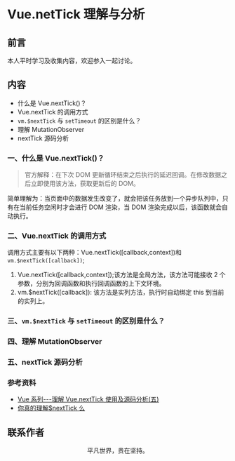 # Vue.netTick 理解与分析

## 前言

本人平时学习及收集内容，欢迎参入一起讨论。

## 内容

- 什么是 Vue.nextTick()？
- Vue.nextTick 的调用方式
- `vm.$nextTick` 与 `setTimeout` 的区别是什么？
- 理解 MutationObserver
- nextTick 源码分析

### 一、什么是 Vue.nextTick()？

> 官方解释：在下次 DOM 更新循环结束之后执行的延迟回调。在修改数据之后立即使用该方法，获取更新后的 DOM。

简单理解为：当页面中的数据发生改变了，就会把该任务放到一个异步队列中，只有在当前任务空闲时才会进行 DOM 渲染，当 DOM 渲染完成以后，该函数就会自动执行。

### 二、Vue.nextTick 的调用方式

调用方式主要有以下两种：Vue.nextTick([callback,context])和 `vm.$nextTick([callback])`;

1. Vue.nextTick([callback,context]);该方法是全局方法，该方法可能接收 2 个参数，分别为回调函数和执行回调函数的上下文环境。
2. vm.\$nextTick([callback]): 该方法是实列方法，执行时自动绑定 this 到当前的实列上。

### 三、`vm.$nextTick` 与 `setTimeout` 的区别是什么？

### 四、理解 MutationObserver

### 五、nextTick 源码分析

### 参考资料

- [Vue 系列---理解 Vue.nextTick 使用及源码分析(五)](https://www.cnblogs.com/tugenhua0707/p/11756584.html)
- [你真的理解\$nextTick 么](https://juejin.im/post/5cd9854b5188252035420a13)

## 联系作者

<div align="center">
    <p>
        平凡世界，贵在坚持。
    </p>
    <img :src="$withBase('/about/contact.png')" />
</div>

